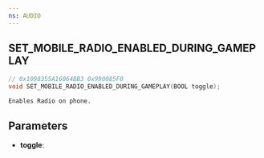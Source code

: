 ```yaml
---
ns: AUDIO
---
```

## SET_MOBILE_RADIO_ENABLED_DURING_GAMEPLAY

```c
// 0x1098355A16064BB3 0x990085F0
void SET_MOBILE_RADIO_ENABLED_DURING_GAMEPLAY(BOOL toggle);
```

```
Enables Radio on phone.  
```

## Parameters
* **toggle**: 

